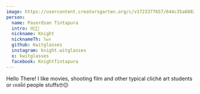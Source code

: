 ```yaml
---
image: https://usercontent.creatorsgarten.org/c/v1723377657/644c35a6802c02345887f156/knightwitglasses_jnwnrb.webp # A person wearing glasses and a black shirt is taking a selfie with a smartphone in what appears to be an elevator.
person:
  name: Paserdsan Tintapura
  intro: 🤓🎥📸
  nickname: Knight
  nicknameTh: ไนท์
  github: Kwitglasses
  instagram: knight.witglasses
  x: kwitglasses
  facebook: KnightTintapura
---
```


Hello There! I like movies, shooting film and other typical cliché art students or เทสดีย์ people stuffs🤓😔
